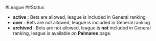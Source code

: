 #League
##Status
  - **active** : Bets are allowed, league is included in General ranking
  - **over** : Bets are not allowed, league is included in General ranking
  - **archived** : Bets are not allowed, league is **not** included in General ranking, league is available on **Palmares** page.